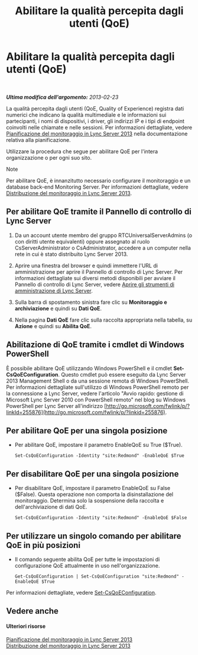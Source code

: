﻿---
title: Abilitare la qualità percepita dagli utenti (QoE)
TOCTitle: Abilitare la qualità percepita dagli utenti (QoE)
ms:assetid: c8bb3c67-b324-4d94-8158-00c792c7ac42
ms:mtpsurl: https://technet.microsoft.com/it-it/library/Gg182583(v=OCS.15)
ms:contentKeyID: 49301966
ms.date: 08/24/2015
mtps_version: v=OCS.15
ms.translationtype: HT
---

# Abilitare la qualità percepita dagli utenti (QoE)

 

_**Ultima modifica dell'argomento:** 2013-02-23_

La qualità percepita dagli utenti (QoE, Quality of Experience) registra dati numerici che indicano la qualità multimediale e le informazioni sui partecipanti, i nomi di dispositivi, i driver, gli indirizzi IP e i tipi di endpoint coinvolti nelle chiamate e nelle sessioni. Per informazioni dettagliate, vedere [Pianificazione del monitoraggio in Lync Server 2013](lync-server-2013-planning-for-monitoring.md) nella documentazione relativa alla pianificazione.

Utilizzare la procedura che segue per abilitare QoE per l'intera organizzazione o per ogni suo sito.


> [!NOTE]
> Per abilitare QoE, è innanzitutto necessario configurare il monitoraggio e un database back-end Monitoring Server. Per informazioni dettagliate, vedere <A href="lync-server-2013-deploying-monitoring.md">Distribuzione del monitoraggio in Lync Server 2013</A>.



## Per abilitare QoE tramite il Pannello di controllo di Lync Server

1.  Da un account utente membro del gruppo RTCUniversalServerAdmins (o con diritti utente equivalenti) oppure assegnato al ruolo CsServerAdministrator o CsAdministrator, accedere a un computer nella rete in cui è stato distribuito Lync Server 2013.

2.  Aprire una finestra del browser e quindi immettere l'URL di amministrazione per aprire il Pannello di controllo di Lync Server. Per informazioni dettagliate sui diversi metodi disponibili per avviare il Pannello di controllo di Lync Server, vedere [Aprire gli strumenti di amministrazione di Lync Server](lync-server-2013-open-lync-server-administrative-tools.md).

3.  Sulla barra di spostamento sinistra fare clic su **Monitoraggio e archiviazione** e quindi su **Dati QoE**.

4.  Nella pagina **Dati QoE** fare clic sulla raccolta appropriata nella tabella, su **Azione** e quindi su **Abilita QoE**.

## Abilitazione di QoE tramite i cmdlet di Windows PowerShell

È possibile abilitare QoE utilizzando Windows PowerShell e il cmdlet **Set-CsQoEConfiguration**. Questo cmdlet può essere eseguito da Lync Server 2013 Management Shell o da una sessione remota di Windows PowerShell. Per informazioni dettagliate sull'utilizzo di Windows PowerShell remoto per la connessione a Lync Server, vedere l'articolo "Avvio rapido: gestione di Microsoft Lync Server 2010 con PowerShell remoto" nel blog su Windows PowerShell per Lync Server all'indirizzo [http://go.microsoft.com/fwlink/p/?linkId=255876](http://go.microsoft.com/fwlink/p/?linkid=255876).

## Per abilitare QoE per una singola posizione

  - Per abilitare QoE, impostare il parametro EnableQoE su True ($True).
    
        Set-CsQoEConfiguration -Identity "site:Redmond" -EnableQoE $True

## Per disabilitare QoE per una singola posizione

  - Per disabilitare QoE, impostare il parametro EnableQoE su False ($False). Questa operazione non comporta la disinstallazione del monitoraggio. Determina solo la sospensione della raccolta e dell'archiviazione di dati QoE.
    
        Set-CsQoEConfiguration -Identity "site:Redmond" -EnableQoE $False

## Per utilizzare un singolo comando per abilitare QoE in più posizioni

  - Il comando seguente abilita QoE per tutte le impostazioni di configurazione QoE attualmente in uso nell'organizzazione.
    
        Get-CsQoEConfiguration | Set-CsQoEConfiguration "site:Redmond" -EnableQoE $True

Per informazioni dettagliate, vedere [Set-CsQoEConfiguration](https://docs.microsoft.com/en-us/powershell/module/skype/Set-CsQoEConfiguration).

## Vedere anche

#### Ulteriori risorse

[Pianificazione del monitoraggio in Lync Server 2013](lync-server-2013-planning-for-monitoring.md)  
[Distribuzione del monitoraggio in Lync Server 2013](lync-server-2013-deploying-monitoring.md)

